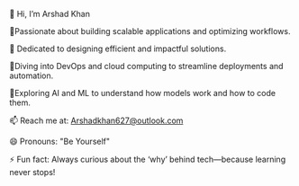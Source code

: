 👋 Hi, I’m Arshad Khan

🚀Passionate about building scalable applications and optimizing workflows.

 🚀 Dedicated to designing efficient and impactful solutions.

  🚀Diving into DevOps and cloud computing to streamline deployments and automation.

  🚀Exploring AI and ML to understand how models work and how to code them.

📫 Reach me at: Arshadkhan627@outlook.com

😄 Pronouns: "Be Yourself"

⚡ Fun fact: Always curious about the ‘why’ behind tech—because learning never stops!
